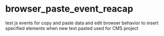 # browser_paste_event_reacap
test js events for copy and paste data and edit browser behavior to insert specified elements when new text pasted used for CMS project
